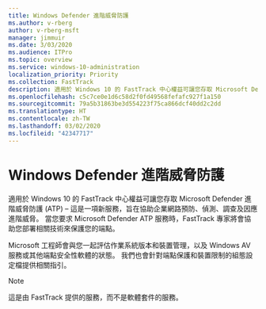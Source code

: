 ```yaml
---
title: Windows Defender 進階威脅防護
ms.author: v-rberg
author: v-rberg-msft
manager: jimmuir
ms.date: 3/03/2020
ms.audience: ITPro
ms.topic: overview
ms.service: windows-10-administration
localization_priority: Priority
ms.collection: FastTrack
description: 適用於 Windows 10 的 FastTrack 中心權益可讓您存取 Microsoft Defender 進階威脅防護 (ATP) – 這是一項新服務，旨在協助企業網路預防、偵測、調查及因應進階威脅。
ms.openlocfilehash: c5c7ce0e1d6c58d2f0fd49568fefafc927f1a150
ms.sourcegitcommit: 79a5b31863be3d554223f75ca866dcf40dd2c2dd
ms.translationtype: HT
ms.contentlocale: zh-TW
ms.lasthandoff: 03/02/2020
ms.locfileid: "42347717"
---
```

# <a name="microsoft-defender-advanced-threat-protection"></a>Windows Defender 進階威脅防護

適用於 Windows 10 的 FastTrack 中心權益可讓您存取 Microsoft Defender 進階威脅防護 (ATP) – 這是一項新服務，旨在協助企業網路預防、偵測、調查及因應進階威脅。 當您要求 Microsoft Defender ATP 服務時，FastTrack 專家將會協助您部署相關技術來保護您的端點。

Microsoft 工程師會與您一起評估作業系統版本和裝置管理，以及 Windows AV 服務或其他端點安全性軟體的狀態。 我們也會針對端點保護和裝置限制的組態設定檔提供相關指引。  

> [!NOTE]
> 這是由 FastTrack 提供的服務，而不是軟體套件的服務。 